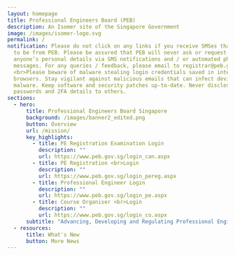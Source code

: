 ```yaml
---
layout: homepage
title: Professional Engineers Board (PEB)
description: An Isomer site of the Singapore Government
image: /images/isomer-logo.svg
permalink: /
notification: Please do not click on any links if you receive SMSes that appear
  to be from PEB. Please be assured that PEB will never ask or request for
  anyone’s personal details via SMS notifications and / or automated phone
  messages. For any queries / feedback, please email to registrar@peb.gov.sg.
  <br>Please beware of malware stealing login credentials saved in internet
  browsers. Stay vigilant against malicious emails that can infect devices with
  malware. Keep software and security patches up-to-date. Never disclose your
  passwords and 2FA details to others.
sections:
  - hero:
      title: Professional Engineers Board Singapore
      background: /images/banner2_edited.png
      button: Overview
      url: /mission/
      key_highlights:
        - title: PE Registration Examination Login
          description: ""
          url: https://www.peb.gov.sg/login_can.aspx
        - title: PE Registration <br>Login
          description: ""
          url: https://www.peb.gov.sg/login_pereg.aspx
        - title: Professional Engineer Login
          description: ""
          url: https://www.peb.gov.sg/login_pe.aspx
        - title: Course Organiser <br>Login
          description: ""
          url: https://www.peb.gov.sg/login_co.aspx
      subtitle: "Advancing, Developing and Regulating Professional Engineering "
  - resources:
      title: What's New
      button: More News
---
```

